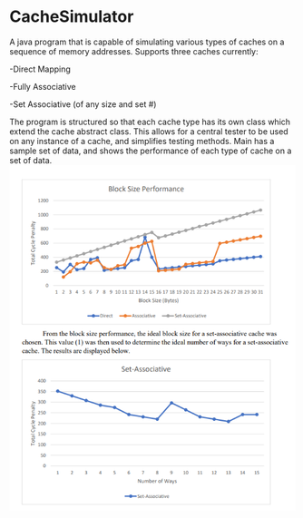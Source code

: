 # CacheSimulator
A java program that is capable of simulating various types of caches on a sequence of memory addresses.
Supports three caches currently:

-Direct Mapping

-Fully Associative

-Set Associative (of any size and set #)

The program is structured so that each cache type has its own class which extend the cache abstract class.
This allows for a central tester to be used on any instance of a cache, and simplifies testing methods.
Main has a sample set of data, and shows the performance of each type of cache on a set of data.
![Cache Performance](https://github.com/ColinPollard/CacheSimulator/blob/master/Cache%20Performance.PNG)

